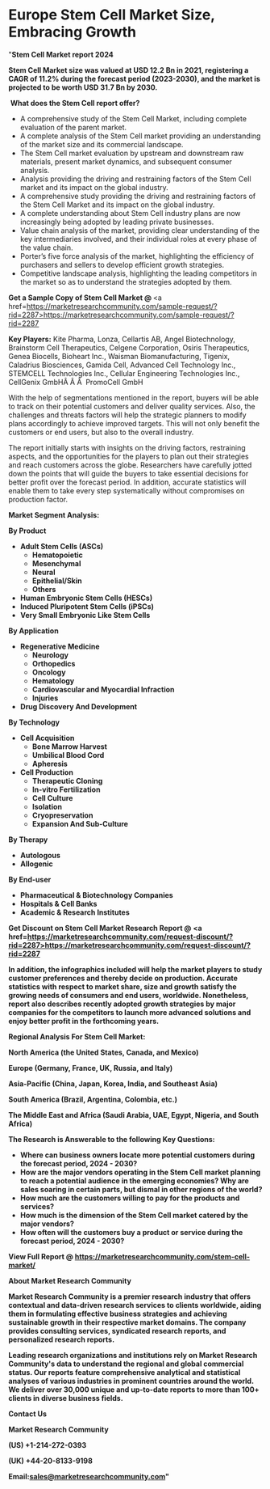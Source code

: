# Europe Stem Cell Market Size, Embracing Growth
"<strong>Stem Cell Market report 2024</strong>

<strong>Stem Cell Market size was valued at USD 12.2 Bn in 2021, registering a CAGR of 11.2% during the forecast period (2023-2030), and the market is projected to be worth USD 31.7 Bn by 2030.</strong>

 <strong><b>What does the Stem Cell report offer?</b></strong>
<ul>
  <li>A comprehensive study of the Stem Cell Market, including complete evaluation of the parent market.</li>
  <li>A complete analysis of the Stem Cell market providing an understanding of the market size and its commercial landscape.</li>
  <li>The Stem Cell market evaluation by upstream and downstream raw materials, present market dynamics, and subsequent consumer analysis.</li>
  <li>Analysis providing the driving and restraining factors of the Stem Cell market and its impact on the global industry.</li>
  <li>A comprehensive study providing the driving and restraining factors of the Stem Cell Market and its impact on the global industry.</li>
  <li>A complete understanding about Stem Cell industry plans are now increasingly being adopted by leading private businesses.</li>
  <li>Value chain analysis of the market, providing clear understanding of the key intermediaries involved, and their individual roles at every phase of the value chain.</li>
  <li>Porter’s five force analysis of the market, highlighting the efficiency of purchasers and sellers to develop efficient growth strategies.</li>
  <li>Competitive landscape analysis, highlighting the leading competitors in the market so as to understand the strategies adopted by them.</li>
</ul>

<strong>Get a Sample Copy of Stem Cell Market @ </strong><a href=https://marketresearchcommunity.com/sample-request/?rid=2287><u>https://marketresearchcommunity.com/sample-request/?rid=2287</u></a>

<strong>Key Players:</strong> 
Kite Pharma, Lonza, Cellartis AB, Angel Biotechnology, Brainstorm Cell Therapeutics, Celgene Corporation, Osiris Therapeutics, Genea Biocells, Bioheart Inc., Waisman Biomanufacturing, Tigenix, Caladrius Biosciences, Gamida Cell, Advanced Cell Technology Inc., STEMCELL Technologies Inc., Cellular Engineering Technologies Inc., CellGenix GmbHÂ Â Â  PromoCell GmbH

With the help of segmentations mentioned in the report, buyers will be able to track on their potential customers and deliver quality services. Also, the challenges and threats factors will help the strategic planners to modify plans accordingly to achieve improved targets. This will not only benefit the customers or end users, but also to the overall industry.

The report initially starts with insights on the driving factors, restraining aspects, and the opportunities for the players to plan out their strategies and reach customers across the globe. Researchers have carefully jotted down the points that will guide the buyers to take essential decisions for better profit over the forecast period. In addition, accurate statistics will enable them to take every step systematically without compromises on production factor.

<strong>Market Segment Analysis:</strong>


<strong><strong>By Product</strong></h4>
<ul>
 	<li>Adult Stem Cells (ASCs)
<ul>
 	<li>Hematopoietic</li>
 	<li>Mesenchymal</li>
 	<li>Neural</li>
 	<li>Epithelial/Skin</li>
 	<li>Others</li>
</ul>
</li>
 	<li>Human Embryonic Stem Cells (HESCs)</li>
 	<li>Induced Pluripotent Stem Cells (iPSCs)</li>
 	<li>Very Small Embryonic Like Stem Cells</li>
</ul>
<strong><strong>By Application</strong></h4>
<ul>
 	<li>Regenerative Medicine
<ul>
 	<li>Neurology</li>
 	<li>Orthopedics</li>
 	<li>Oncology</li>
 	<li>Hematology</li>
 	<li>Cardiovascular and Myocardial Infraction</li>
 	<li>Injuries</li>
</ul>
</li>
 	<li>Drug Discovery And Development</li>
</ul>
<strong><strong>By Technology</strong></h4>
<ul>
 	<li>Cell Acquisition
<ul>
 	<li>Bone Marrow Harvest</li>
 	<li>Umbilical Blood Cord</li>
 	<li>Apheresis</li>
</ul>
</li>
 	<li>Cell Production
<ul>
 	<li>Therapeutic Cloning</li>
 	<li>In-vitro Fertilization</li>
 	<li>Cell Culture</li>
 	<li>Isolation</li>
 	<li>Cryopreservation</li>
 	<li>Expansion And Sub-Culture</li>
</ul>
</li>
</ul>
<strong><strong>By Therapy</strong></h4>
<ul>
 	<li>Autologous</li>
 	<li>Allogenic</li>
</ul>
<strong><strong>By End-user</strong></h4>
<ul>
 	<li>Pharmaceutical &amp; Biotechnology Companies</li>
 	<li>Hospitals &amp; Cell Banks</li>
 	<li>Academic &amp; Research Institutes</li>
</ul>

<strong>Get Discount on Stem Cell Market Research Report @ </b></strong><a href=https://marketresearchcommunity.com/request-discount/?rid=2287><u>https://marketresearchcommunity.com/request-discount/?rid=2287</u></a>

In addition, the infographics included will help the market players to study customer preferences and thereby decide on production. Accurate statistics with respect to market share, size and growth satisfy the growing needs of consumers and end users, worldwide. Nonetheless, report also describes recently adopted growth strategies by major companies for the competitors to launch more advanced solutions and enjoy better profit in the forthcoming years.

<strong>Regional Analysis For Stem Cell Market:</strong>

<strong>North America</strong> (the United States, Canada, and Mexico)

<strong>Europe</strong> (Germany, France, UK, Russia, and Italy)

<strong>Asia-Pacific</strong> (China, Japan, Korea, India, and Southeast Asia)

<strong>South America</strong> (Brazil, Argentina, Colombia, etc.)

<strong>The Middle East and Africa</strong> (Saudi Arabia, UAE, Egypt, Nigeria, and South Africa)

<strong>The Research is Answerable to the following Key Questions:</strong>
<ul>
 	<li>Where can business owners locate more potential customers during the forecast period, 2024 - 2030?</li>
 	<li>How are the major vendors operating in the Stem Cell market planning to reach a potential audience in the emerging economies? Why are sales soaring in certain parts, but dismal in other regions of the world?</li>
 	<li>How much are the customers willing to pay for the products and services?</li>
 	<li>How much is the dimension of the Stem Cell market catered by the major vendors?</li>
 	<li>How often will the customers buy a product or service during the forecast period, 2024 - 2030?</li>
</ul>

<strong>View Full Report @</strong> <a href=https://marketresearchcommunity.com/stem-cell-market/>https://marketresearchcommunity.com/stem-cell-market/</a>

<strong>About Market Research Community</strong>

Market Research Community is a premier research industry that offers contextual and data-driven research services to clients worldwide, aiding them in formulating effective business strategies and achieving sustainable growth in their respective market domains. The company provides consulting services, syndicated research reports, and personalized research reports.

Leading research organizations and institutions rely on Market Research Community's data to understand the regional and global commercial status. Our reports feature comprehensive analytical and statistical analyses of various industries in prominent countries around the world. We deliver over 30,000 unique and up-to-date reports to more than 100+ clients in diverse business fields.

<strong>Contact Us</strong>

<strong>Market Research Community</strong>

(US) +1-214-272-0393

(UK) +44-20-8133-9198

<strong>Email:</strong>sales@marketresearchcommunity.com"

